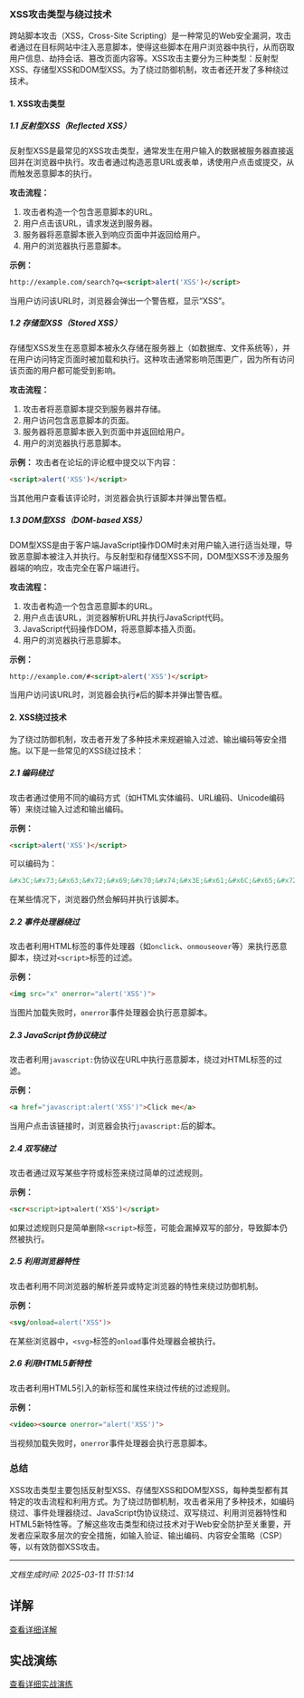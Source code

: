 ### XSS攻击类型与绕过技术

跨站脚本攻击（XSS，Cross-Site Scripting）是一种常见的Web安全漏洞，攻击者通过在目标网站中注入恶意脚本，使得这些脚本在用户浏览器中执行，从而窃取用户信息、劫持会话、篡改页面内容等。XSS攻击主要分为三种类型：反射型XSS、存储型XSS和DOM型XSS。为了绕过防御机制，攻击者还开发了多种绕过技术。

#### 1. XSS攻击类型

##### 1.1 反射型XSS（Reflected XSS）
反射型XSS是最常见的XSS攻击类型，通常发生在用户输入的数据被服务器直接返回并在浏览器中执行。攻击者通过构造恶意URL或表单，诱使用户点击或提交，从而触发恶意脚本的执行。

**攻击流程：**
1. 攻击者构造一个包含恶意脚本的URL。
2. 用户点击该URL，请求发送到服务器。
3. 服务器将恶意脚本嵌入到响应页面中并返回给用户。
4. 用户的浏览器执行恶意脚本。

**示例：**
```html
http://example.com/search?q=<script>alert('XSS')</script>
```
当用户访问该URL时，浏览器会弹出一个警告框，显示“XSS”。

##### 1.2 存储型XSS（Stored XSS）
存储型XSS发生在恶意脚本被永久存储在服务器上（如数据库、文件系统等），并在用户访问特定页面时被加载和执行。这种攻击通常影响范围更广，因为所有访问该页面的用户都可能受到影响。

**攻击流程：**
1. 攻击者将恶意脚本提交到服务器并存储。
2. 用户访问包含恶意脚本的页面。
3. 服务器将恶意脚本嵌入到页面中并返回给用户。
4. 用户的浏览器执行恶意脚本。

**示例：**
攻击者在论坛的评论框中提交以下内容：
```html
<script>alert('XSS')</script>
```
当其他用户查看该评论时，浏览器会执行该脚本并弹出警告框。

##### 1.3 DOM型XSS（DOM-based XSS）
DOM型XSS是由于客户端JavaScript操作DOM时未对用户输入进行适当处理，导致恶意脚本被注入并执行。与反射型和存储型XSS不同，DOM型XSS不涉及服务器端的响应，攻击完全在客户端进行。

**攻击流程：**
1. 攻击者构造一个包含恶意脚本的URL。
2. 用户点击该URL，浏览器解析URL并执行JavaScript代码。
3. JavaScript代码操作DOM，将恶意脚本插入页面。
4. 用户的浏览器执行恶意脚本。

**示例：**
```html
http://example.com/#<script>alert('XSS')</script>
```
当用户访问该URL时，浏览器会执行`#`后的脚本并弹出警告框。

#### 2. XSS绕过技术

为了绕过防御机制，攻击者开发了多种技术来规避输入过滤、输出编码等安全措施。以下是一些常见的XSS绕过技术：

##### 2.1 编码绕过
攻击者通过使用不同的编码方式（如HTML实体编码、URL编码、Unicode编码等）来绕过输入过滤和输出编码。

**示例：**
```html
<script>alert('XSS')</script>
```
可以编码为：
```html
&#x3C;&#x73;&#x63;&#x72;&#x69;&#x70;&#x74;&#x3E;&#x61;&#x6C;&#x65;&#x72;&#x74;&#x28;&#x27;&#x58;&#x53;&#x53;&#x27;&#x29;&#x3C;&#x2F;&#x73;&#x63;&#x72;&#x69;&#x70;&#x74;&#x3E;
```
在某些情况下，浏览器仍然会解码并执行该脚本。

##### 2.2 事件处理器绕过
攻击者利用HTML标签的事件处理器（如`onclick`、`onmouseover`等）来执行恶意脚本，绕过对`<script>`标签的过滤。

**示例：**
```html
<img src="x" onerror="alert('XSS')">
```
当图片加载失败时，`onerror`事件处理器会执行恶意脚本。

##### 2.3 JavaScript伪协议绕过
攻击者利用`javascript:`伪协议在URL中执行恶意脚本，绕过对HTML标签的过滤。

**示例：**
```html
<a href="javascript:alert('XSS')">Click me</a>
```
当用户点击该链接时，浏览器会执行`javascript:`后的脚本。

##### 2.4 双写绕过
攻击者通过双写某些字符或标签来绕过简单的过滤规则。

**示例：**
```html
<scr<script>ipt>alert('XSS')</script>
```
如果过滤规则只是简单删除`<script>`标签，可能会漏掉双写的部分，导致脚本仍然被执行。

##### 2.5 利用浏览器特性
攻击者利用不同浏览器的解析差异或特定浏览器的特性来绕过防御机制。

**示例：**
```html
<svg/onload=alert('XSS')>
```
在某些浏览器中，`<svg>`标签的`onload`事件处理器会被执行。

##### 2.6 利用HTML5新特性
攻击者利用HTML5引入的新标签和属性来绕过传统的过滤规则。

**示例：**
```html
<video><source onerror="alert('XSS')">
```
当视频加载失败时，`onerror`事件处理器会执行恶意脚本。

### 总结

XSS攻击类型主要包括反射型XSS、存储型XSS和DOM型XSS，每种类型都有其特定的攻击流程和利用方式。为了绕过防御机制，攻击者采用了多种技术，如编码绕过、事件处理器绕过、JavaScript伪协议绕过、双写绕过、利用浏览器特性和HTML5新特性等。了解这些攻击类型和绕过技术对于Web安全防护至关重要，开发者应采取多层次的安全措施，如输入验证、输出编码、内容安全策略（CSP）等，以有效防御XSS攻击。

---

*文档生成时间: 2025-03-11 11:51:14*

## 详解

[查看详细详解](XSS攻击类型与绕过技术的攻击技术/详细资料/XSS攻击类型与绕过技术的攻击技术_详解.md)


## 实战演练

[查看详细实战演练](XSS攻击类型与绕过技术的攻击技术/详细资料/XSS攻击类型与绕过技术的攻击技术_实战演练.md)



























